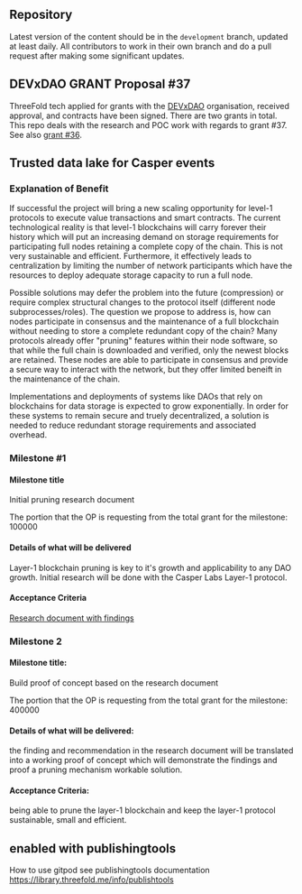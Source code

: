 ## Repository

Latest version of the content should be in the `development` branch, updated at least daily.  All contributors to work in their own branch and do a pull request after making some significant updates.

## DEVxDAO GRANT Proposal #37

ThreeFold tech applied for grants with the [DEVxDAO](https://www.devxdao.com/) organisation, received approval, and contracts have been signed. There are two grants in total. This repo deals with the research and POC work with regards to grant #37. See also [grant #36](https://github.com/threefoldtech/grant36).

## Trusted data lake for Casper events

### Explanation of Benefit
If successful the project will bring a new scaling opportunity for level-1 protocols to execute value transactions and smart contracts. The current technological reality is that level-1 blockchains will carry forever their history which will put an increasing demand on storage requirements for participating full nodes retaining a complete copy of the chain. This is not very sustainable and efficient. Furthermore, it effectively leads to centralization by limiting the number of network participants which have the resources to deploy adequate storage capacity to run a full node.

Possible solutions may defer the problem into the future (compression) or require complex structural changes to the protocol itself (different node subprocesses/roles). The question we propose to address is, how can nodes participate in consensus and the maintenance of a full blockchain without needing to store a complete redundant copy of the chain? Many protocols already offer "pruning" features within their node software, so that while the full chain is downloaded and verified, only the newest blocks are retained. These nodes are able to participate in consensus and provide a secure way to interact with the network, but they offer limited beneift in the maintenance of the chain.

Implementations and deployments of systems like DAOs that rely on blockchains for data storage is expected to grow exponentially. In order for these systems to remain secure and truely decentralized, a solution is needed to reduce redundant storage requirements and associated overhead.

### Milestone #1

#### Milestone title
Initial pruning research document

The portion that the OP is requesting from the total grant for the milestone: 100000

#### Details of what will be delivered
Layer-1 blockchain pruning is key to it's growth and applicability to any DAO growth. Initial research will be done with the Casper Labs Layer-1 protocol.
#### Acceptance Criteria
[Research document with findings](./src/milestone_1/README.md)

### Milestone 2

#### Milestone title: 
Build proof of concept based on the research document

The portion that the OP is requesting from the total grant for the milestone: 400000

#### Details of what will be delivered:
the finding and recommendation in the research document will be translated into a working proof of concept which will demonstrate the findings and proof a pruning mechanism workable solution.

#### Acceptance Criteria:
being able to prune the layer-1 blockchain and keep the layer-1 protocol sustainable, small and efficient.


## enabled with publishingtools

How to use gitpod see publishingtools documentation https://library.threefold.me/info/publishtools
